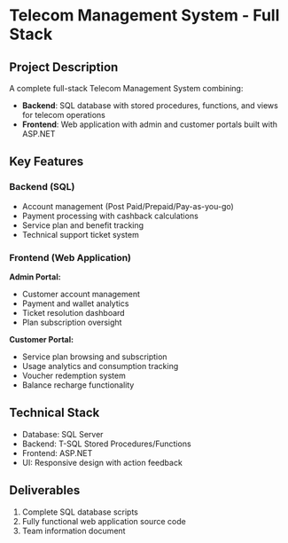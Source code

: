 # Telecom Management System - Full Stack 

## Project Description
A complete full-stack Telecom Management System combining:
- **Backend**: SQL database with stored procedures, functions, and views for telecom operations
- **Frontend**: Web application with admin and customer portals built with ASP.NET

## Key Features
### Backend (SQL)
- Account management (Post Paid/Prepaid/Pay-as-you-go)
- Payment processing with cashback calculations
- Service plan and benefit tracking
- Technical support ticket system

### Frontend (Web Application)
**Admin Portal:**
- Customer account management
- Payment and wallet analytics
- Ticket resolution dashboard
- Plan subscription oversight

**Customer Portal:**
- Service plan browsing and subscription
- Usage analytics and consumption tracking
- Voucher redemption system
- Balance recharge functionality

## Technical Stack
- Database: SQL Server
- Backend: T-SQL Stored Procedures/Functions
- Frontend: ASP.NET
- UI: Responsive design with action feedback

## Deliverables
1. Complete SQL database scripts
2. Fully functional web application source code
3. Team information document
